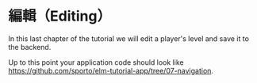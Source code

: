 # 編輯（Editing）

In this last chapter of the tutorial we will edit a player's level and save it to the backend.

Up to this point your application code should look like <https://github.com/sporto/elm-tutorial-app/tree/07-navigation>.
